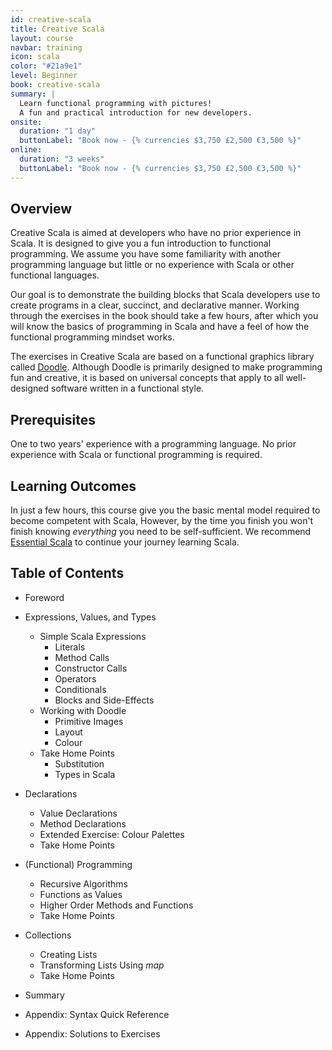 ```yaml
---
id: creative-scala
title: Creative Scala
layout: course
navbar: training
icon: scala
color: "#21a9e1"
level: Beginner
book: creative-scala
summary: |
  Learn functional programming with pictures!
  A fun and practical introduction for new developers.
onsite:
  duration: "1 day"
  buttonLabel: "Book now - {% currencies $3,750 £2,500 €3,500 %}"
online:
  duration: "3 weeks"
  buttonLabel: "Book now - {% currencies $3,750 £2,500 €3,500 %}"
---
```


## Overview

Creative Scala is aimed at developers who have no prior experience in Scala. It is designed to give you a fun introduction to functional programming. We assume you have some familiarity with another programming language but little or no experience with Scala or other functional languages.

Our goal is to demonstrate the building blocks that Scala developers use to create programs in a clear, succinct, and declarative manner. Working through the exercises in the book should take a few hours, after which you will know the basics of programming in Scala and have a feel of how the functional programming mindset works.

The exercises in Creative Scala are based on a functional graphics library called [Doodle][doodle]. Although Doodle is primarily designed to make programming fun and creative, it is based on universal concepts that apply to all well-designed software written in a functional style.

## Prerequisites

One to two years' experience with a programming language.
No prior experience with Scala or functional programming is required.

## Learning Outcomes

In just a few hours, this course give you the basic mental model
required to become competent with Scala,
However, by the time you finish you won't finish knowing
*everything* you need to be self-sufficient.
We recommend [Essential Scala][essential-scala]
to continue your journey learning Scala.

## Table of Contents

 - Foreword

 - Expressions, Values, and Types
    - Simple Scala Expressions
       - Literals
       - Method Calls
       - Constructor Calls
       - Operators
       - Conditionals
       - Blocks and Side-Effects
    - Working with Doodle
       - Primitive Images
       - Layout
       - Colour
    - Take Home Points
       - Substitution
       - Types in Scala

 - Declarations
    - Value Declarations
    - Method Declarations
    - Extended Exercise: Colour Palettes
    - Take Home Points

 - (Functional) Programming
    - Recursive Algorithms
    - Functions as Values
    - Higher Order Methods and Functions
    - Take Home Points

 - Collections
    - Creating Lists
    - Transforming Lists Using *map*
    - Take Home Points

 - Summary

 - Appendix: Syntax Quick Reference

 - Appendix: Solutions to Exercises

[essential-scala]: /training/courses/essential-scala
[doodle]: https://github.com/underscoreio/doodle
